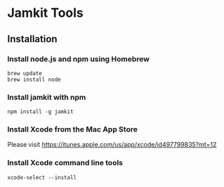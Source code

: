 # Jamkit Tools

## Installation

### Install node.js and npm using Homebrew

    brew update
    brew install node

### Install jamkit with npm

    npm install -g jamkit

### Install Xcode from the Mac App Store

Please visit https://itunes.apple.com/us/app/xcode/id497799835?mt=12

### Install Xcode command line tools

    xcode-select --install
